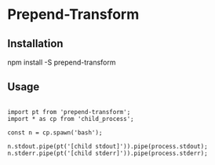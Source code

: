 
# Prepend-Transform

## Installation
npm install -S prepend-transform



## Usage

```ecmascript 6

import pt from 'prepend-transform';
import * as cp from 'child_process';

const n = cp.spawn('bash');

n.stdout.pipe(pt('[child stdout]')).pipe(process.stdout);
n.stderr.pipe(pt('[child stderr]')).pipe(process.stderr);

```
